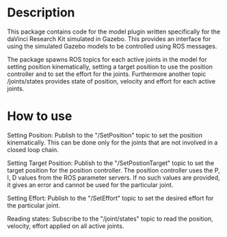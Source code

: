 # Description

This package contains code for the model plugin written specifically for the daVinci Research Kit simulated in Gazebo. This provides an interface for using the simulated Gazebo models to be controlled using ROS messages.

The package spawns ROS topics for each active joints in the model for setting position kinematically, setting a target position to use the position controller and to set the effort for the joints. Furthermore another topic /joints/states provides state of position, velocity and effort for each active joints.  

# How to use

Setting Position: Publish to the "/SetPosition" topic to set the position kinematically. This can be done only for the joints that are not involved in a closed loop chain.

Setting Target Position: Publish to the "/SetPostionTarget" topic to set the target position for the position controller. The position controller uses the P, I, D values from the ROS parameter servers. If no such values are provided, it gives an error and cannot be used for the particular joint.

Setting Effort: Publish to the "/SetEffort" topic to set the desired effort for the particular joint.

Reading states:  Subscribe to the "/joint/states" topic to read the position, velocity, effort applied on all active joints.  
